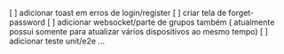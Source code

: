 [ ] adicionar toast em erros de login/register
[ ] criar tela de forget-password
[ ] adicionar websocket/parte de grupos também ( atualmente possui somente para atualizar vários dispositivos ao mesmo tempo)
[ ] adicionar teste unit/e2e
...
